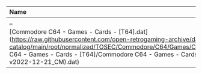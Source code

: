 |Name|Size|
|:---|---:|
|[..](../index.html)|DIR|
|[Commodore C64 - Games - Cards - [T64].dat](https://raw.githubusercontent.com/open-retrogaming-archive/dat-catalog/main/root/normalized/TOSEC/Commodore/C64/Games/Cards/[T64]/Commodore C64 - Games - Cards - [T64]/Commodore C64 - Games - Cards - [T64] (TOSEC-v2022-12-21_CM).dat)|142862|
